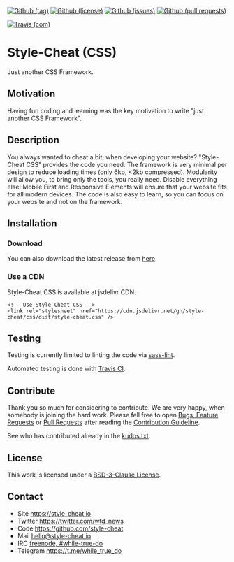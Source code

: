 <!--
name: README.md
description: This file contains important information for the repository.
author: style-cheat.io
contact: hello@style-cheat.io
license: BSD-3-Clause
-->

<!-- github shields -->
[![Github (tag)](https://img.shields.io/github/tag/style-cheat/css.svg)](https://github.com/style-cheat/css/tags)
[![Github (license)](https://img.shields.io/github/license/style-cheat/css.svg)](https://github.com/style-cheat/css/blob/master/LICENSE)
[![Github (issues)](https://img.shields.io/github/issues/style-cheat/css.svg)](https://github.com/style-cheat/css/issues)
[![Github (pull requests)](https://img.shields.io/github/issues-pr/style-cheat/css.svg)](https://github.com/style-cheat/css/pulls)
<!-- travis shields -->
[![Travis (com)](https://img.shields.io/travis/com/style-cheat/css.svg)](https://travis-ci.com/style-cheat/css)

# Style-Cheat (CSS)

Just another CSS Framework.

## Motivation

Having fun coding and learning was the key motivation to write "just another
CSS Framework".

## Description

You always wanted to cheat a bit, when developing your website?
"Style-Cheat CSS" provides the code you need. The framework is very minimal per
design to reduce loading times (only 6kb, <2kb compressed). Modularity will
allow you, to bring only the tools, you really need. Disable everything else!
Mobile First and Responsive Elements will ensure that your website fits for all
modern devices. The code is also easy to learn, so you can focus on your website
and not on the framework.

## Installation

### Download

You can also download the latest release from
[here](https://github.com/style-cheat/css/releases).

### Use a CDN

Style-Cheat CSS is available at jsdelivr CDN.

```
<!-- Use Style-Cheat CSS -->
<link rel="stylesheet" href="https://cdn.jsdelivr.net/gh/style-cheat/css/dist/style-cheat.css" />
```

## Testing

Testing is currently limited to linting the code via
[sass-lint](https://github.com/sasstools/sass-lint).

Automated testing is done with [Travis CI](https://travis-ci.com).

## Contribute

Thank you so much for considering to contribute. We are very happy, when somebody
is joining the hard work. Please fell free to open
[Bugs, Feature Requests](https://github.com/style-cheat/css/issues)
or [Pull Requests](https://github.com/style-cheat/css/pulls) after
reading the [Contribution Guideline](https://github.com/while-true-do/doc-library/blob/master/docs/CONTRIBUTING.md).

See who has contributed already in the [kudos.txt](./kudos.txt).

## License

This work is licensed under a [BSD-3-Clause License](https://opensource.org/licenses/BSD-3-Clause).

## Contact

-   Site <https://style-cheat.io>
-   Twitter <https://twitter.com/wtd_news>
-   Code <https://github.com/style-cheat>
-   Mail [hello@style-cheat.io](mailto:hello@style-cheat.io)
-   IRC [freenode, #while-true-do](https://webchat.freenode.net/?channels=while-true-do)
-   Telegram <https://t.me/while_true_do>
